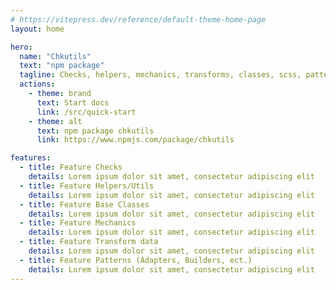 ```yaml
---
# https://vitepress.dev/reference/default-theme-home-page
layout: home

hero:
  name: "Chkutils"
  text: "npm package"
  tagline: Checks, helpers, mechanics, transforms, classes, scss, patterns
  actions:
    - theme: brand
      text: Start docs
      link: /src/quick-start
    - theme: alt
      text: npm package chkutils
      link: https://www.npmjs.com/package/chkutils

features:
  - title: Feature Checks
    details: Lorem ipsum dolor sit amet, consectetur adipiscing elit
  - title: Feature Helpers/Utils
    details: Lorem ipsum dolor sit amet, consectetur adipiscing elit
  - title: Feature Base Classes
    details: Lorem ipsum dolor sit amet, consectetur adipiscing elit
  - title: Feature Mechanics
    details: Lorem ipsum dolor sit amet, consectetur adipiscing elit
  - title: Feature Transform data
    details: Lorem ipsum dolor sit amet, consectetur adipiscing elit
  - title: Feature Patterns (Adapters, Builders, ect.)
    details: Lorem ipsum dolor sit amet, consectetur adipiscing elit
---
```


